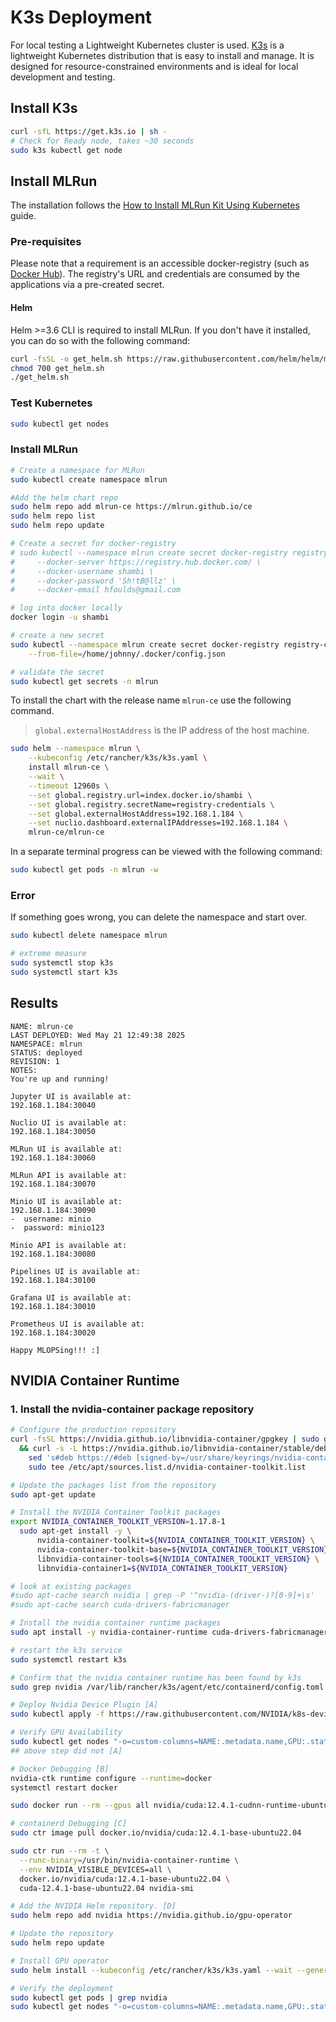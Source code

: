 # K3s Deployment

For local testing a Lightweight Kubernetes cluster is used. [K3s](https://k3s.io/) is a lightweight Kubernetes distribution that is easy to install and manage. It is designed for resource-constrained environments and is ideal for local development and testing.

## Install K3s

```bash
curl -sfL https://get.k3s.io | sh - 
# Check for Ready node, takes ~30 seconds 
sudo k3s kubectl get node 
```

## Install MLRun

The installation follows the [How to Install MLRun Kit Using Kubernetes](https://www.youtube.com/watch?v=Z6mTw7_n8iE) guide.

### Pre-requisites

Please note that a requirement is an accessible docker-registry (such as [Docker Hub](https://docs.docker.com/accounts/create-account/)). The registry's URL and credentials are consumed by the applications via a pre-created secret.

#### Helm

Helm >=3.6 CLI is required to install MLRun. If you don't have it installed, you can do so with the following command:

```bash
curl -fsSL -o get_helm.sh https://raw.githubusercontent.com/helm/helm/main/scripts/get-helm-3
chmod 700 get_helm.sh
./get_helm.sh
```


### Test Kubernetes

```bash
sudo kubectl get nodes
```

### Install MLRun

```bash
# Create a namespace for MLRun
sudo kubectl create namespace mlrun

#Add the helm chart repo
sudo helm repo add mlrun-ce https://mlrun.github.io/ce
sudo helm repo list
sudo helm repo update
```

```bash
# Create a secret for docker-registry
# sudo kubectl --namespace mlrun create secret docker-registry registry-credentials \
#     --docker-server https://registry.hub.docker.com/ \
#     --docker-username shambi \
#     --docker-password 'Sh!tB@llz' \
#     --docker-email hfoulds@gmail.com

# log into docker locally
docker login -u shambi

# create a new secret
sudo kubectl --namespace mlrun create secret docker-registry registry-credentials \
    --from-file=/home/johnny/.docker/config.json

# validate the secret
sudo kubectl get secrets -n mlrun
```

To install the chart with the release name `mlrun-ce` use the following command.
> `global.externalHostAddress` is the IP address of the host machine.

```bash
sudo helm --namespace mlrun \
    --kubeconfig /etc/rancher/k3s/k3s.yaml \
    install mlrun-ce \
    --wait \
    --timeout 12960s \
    --set global.registry.url=index.docker.io/shambi \
    --set global.registry.secretName=registry-credentials \
    --set global.externalHostAddress=192.168.1.184 \
    --set nuclio.dashboard.externalIPAddresses=192.168.1.184 \
    mlrun-ce/mlrun-ce
```

In a separate terminal progress can be viewed with the following command:

```bash
sudo kubectl get pods -n mlrun -w
``` 

### Error

If something goes wrong, you can delete the namespace and start over.

```bash
sudo kubectl delete namespace mlrun

# extreme measure
sudo systemctl stop k3s
sudo systemctl start k3s
```

## Results

```
NAME: mlrun-ce
LAST DEPLOYED: Wed May 21 12:49:38 2025
NAMESPACE: mlrun
STATUS: deployed
REVISION: 1
NOTES:
You're up and running!

Jupyter UI is available at:
192.168.1.184:30040

Nuclio UI is available at:
192.168.1.184:30050

MLRun UI is available at:
192.168.1.184:30060

MLRun API is available at:
192.168.1.184:30070

Minio UI is available at:
192.168.1.184:30090
-  username: minio
-  password: minio123

Minio API is available at:
192.168.1.184:30080

Pipelines UI is available at:
192.168.1.184:30100

Grafana UI is available at:
192.168.1.184:30010

Prometheus UI is available at:
192.168.1.184:30020

Happy MLOPSing!!! :]
```

## NVIDIA Container Runtime

### 1. Install the nvidia-container package repository 

```bash
# Configure the production repository
curl -fsSL https://nvidia.github.io/libnvidia-container/gpgkey | sudo gpg --dearmor -o /usr/share/keyrings/nvidia-container-toolkit-keyring.gpg \
  && curl -s -L https://nvidia.github.io/libnvidia-container/stable/deb/nvidia-container-toolkit.list | \
    sed 's#deb https://#deb [signed-by=/usr/share/keyrings/nvidia-container-toolkit-keyring.gpg] https://#g' | \
    sudo tee /etc/apt/sources.list.d/nvidia-container-toolkit.list

# Update the packages list from the repository
sudo apt-get update

# Install the NVIDIA Container Toolkit packages
export NVIDIA_CONTAINER_TOOLKIT_VERSION=1.17.8-1
  sudo apt-get install -y \
      nvidia-container-toolkit=${NVIDIA_CONTAINER_TOOLKIT_VERSION} \
      nvidia-container-toolkit-base=${NVIDIA_CONTAINER_TOOLKIT_VERSION} \
      libnvidia-container-tools=${NVIDIA_CONTAINER_TOOLKIT_VERSION} \
      libnvidia-container1=${NVIDIA_CONTAINER_TOOLKIT_VERSION}

# look at existing packages
#sudo apt-cache search nvidia | grep -P '^nvidia-(driver-)?[0-9]+\s'
#sudo apt-cache search cuda-drivers-fabricmanager

# Install the nvidia container runtime packages
sudo apt install -y nvidia-container-runtime cuda-drivers-fabricmanager-550

# restart the k3s service
sudo systemctl restart k3s

# Confirm that the nvidia container runtime has been found by k3s
sudo grep nvidia /var/lib/rancher/k3s/agent/etc/containerd/config.toml

# Deploy Nvidia Device Plugin [A]
sudo kubectl apply -f https://raw.githubusercontent.com/NVIDIA/k8s-device-plugin/v0.13.0/nvidia-device-plugin.yml

# Verify GPU Availability
sudo kubectl get nodes "-o=custom-columns=NAME:.metadata.name,GPU:.status.allocatable.nvidia\.com/gpu"
## above step did not [A]

# Docker Debugging [B]
nvidia-ctk runtime configure --runtime=docker
systemctl restart docker

sudo docker run --rm --gpus all nvidia/cuda:12.4.1-cudnn-runtime-ubuntu22.04 nvidia-smi

# containerd Debugging [C]
sudo ctr image pull docker.io/nvidia/cuda:12.4.1-base-ubuntu22.04

sudo ctr run --rm -t \
  --runc-binary=/usr/bin/nvidia-container-runtime \
  --env NVIDIA_VISIBLE_DEVICES=all \
  docker.io/nvidia/cuda:12.4.1-base-ubuntu22.04 \
  cuda-12.4.1-base-ubuntu22.04 nvidia-smi

# Add the NVIDIA Helm repository. [D]
sudo helm repo add nvidia https://nvidia.github.io/gpu-operator

# Update the repository
sudo helm repo update

# Install GPU operator
sudo helm install --kubeconfig /etc/rancher/k3s/k3s.yaml --wait --generate-name nvidia/gpu-operator

# Verify the deployment
sudo kubectl get pods | grep nvidia
sudo kubectl get nodes "-o=custom-columns=NAME:.metadata.name,GPU:.status.allocatable.nvidia\.com/gpu"
```
